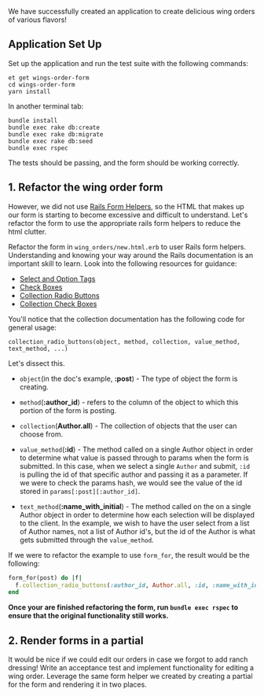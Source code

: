 We have successfully created an application to create delicious wing orders of various flavors!

## Application Set Up
Set up the application and run the test suite with the following commands:

```no-highlight
et get wings-order-form
cd wings-order-form
yarn install
```

In another terminal tab:
```no-highlight
bundle install
bundle exec rake db:create
bundle exec rake db:migrate
bundle exec rake db:seed
bundle exec rspec
```

The tests should be passing, and the form should be working correctly.

## 1. Refactor the wing order form

However, we did not use [Rails Form Helpers][rails-form-helpers], so the HTML that makes up our form is starting to become excessive and difficult to understand.
Let's refactor the form to use the appropriate rails form helpers to reduce the html clutter.

Refactor the form in `wing_orders/new.html.erb` to user Rails form helpers. Understanding and knowing your way around the Rails documentation is an important skill to learn. Look into the following resources for guidance:
- [Select and Option Tags][select-and-option-tags]
- [Check Boxes][check-boxes]
- [Collection Radio Buttons][collection-radio-buttons]
- [Collection Check Boxes][collection-check-boxes]

You'll notice that the collection documentation has the following code for general usage:

`collection_radio_buttons(object, method, collection, value_method, text_method, ...)`

Let's dissect this.
* `object`(in the doc's example, **:post**) - The type of object the form is creating.

* `method`(**:author_id**) - refers to the column of the object to which this portion of the form is posting.

* `collection`(**Author.all**) - The collection of objects that the user can choose from.

* `value_method`(**:id**) - The method called on a single Author object in order to determine what value is passed through to params when the form is submitted. In this case, when we select a single `Author` and submit, `:id` is pulling the id of that specific author and passing it as a parameter. If we were to check the params hash, we would see the value of the id stored in `params[:post][:author_id]`.

* `text_method`(**:name_with_initial**) - The method called on the on a single Author object in order to determine how each selection will be displayed to the client. In the example, we wish to have the user select from a list of Author names, not a list of Author id's, but the id of the Author is what gets submitted through the `value_method`.

If we were to refactor the example to use `form_for`, the result would be the following:
```ruby
form_for(post) do |f|
  f.collection_radio_buttons(:author_id, Author.all, :id, :name_with_initial)
end
```

[rails-form-helpers]: http://guides.rubyonrails.org/form_helpers.html
[select-and-option-tags]: http://guides.rubyonrails.org/form_helpers.html#the-select-and-option-tags
[collection-radio-buttons]: http://edgeapi.rubyonrails.org/classes/ActionView/Helpers/FormOptionsHelper.html#method-i-collection_radio_buttons
[check-boxes]: http://guides.rubyonrails.org/form_helpers.html#checkboxes
[collection-check-boxes]: http://edgeapi.rubyonrails.org/classes/ActionView/Helpers/FormOptionsHelper.html#method-i-collection_check_boxes

**Once your are finished refactoring the form, run `bundle exec rspec` to ensure that the original functionality still works.**

## 2. Render forms in a partial

It would be nice if we could edit our orders in case we forgot to add ranch dressing! Write an acceptance test and implement functionality for editing a wing order. Leverage the same form helper we created by creating a partial for the form and rendering it in two places.
